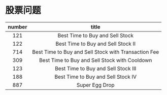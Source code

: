 # 股票问题

|  number   | title | 
|  :----:  | :----:  |
|121| Best Time to Buy and Sell Stock |
|122| Best Time to Buy and Sell Stock II |
|714| Best Time to Buy and Sell Stock with Transaction Fee |
|309| Best Time to Buy and Sell Stock with Cooldown |
|123| Best Time to Buy and Sell Stock III |
|188| Best Time to Buy and Sell Stock IV |
|887| Super Egg Drop |